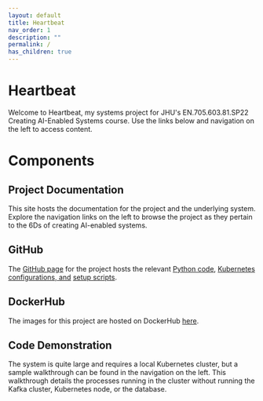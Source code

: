 ```yaml
---
layout: default
title: Heartbeat
nav_order: 1
description: ""
permalink: /
has_children: true
---
```


# Heartbeat

Welcome to Heartbeat, my systems project for JHU's EN.705.603.81.SP22 Creating AI-Enabled Systems course. Use the links below and navigation on the left to access content.

# Components

## Project Documentation

This site hosts the documentation for the project and the underlying system. Explore the navigation links on the left to browse the project as they pertain to the 6Ds of creating AI-enabled systems.
 
## GitHub

The [GitHub page](https://github.com/jklasa/heartbeat) for the project hosts the relevant [Python code](https://github.com/jklasa/heartbeat/tree/main/src), [Kubernetes configurations, and](https://github.com/jklasa/heartbeat/tree/main/k8s) [setup scripts](https://github.com/jklasa/heartbeat/tree/main/scripts).

## DockerHub

The images for this project are hosted on DockerHub [here](https://hub.docker.com/repository/docker/jklasa27/heartbeat).

## Code Demonstration

The system is quite large and requires a local Kubernetes cluster, but a sample walkthrough can be found in the navigation on the left. This walkthrough details the processes running in the cluster without running the Kafka cluster, Kubernetes node, or the database.
